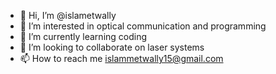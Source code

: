- 👋 Hi, I’m @islametwally
- 👀 I’m interested in optical communication and programming
- 🌱 I’m currently learning coding
- 💞️ I’m looking to collaborate on laser systems
- 📫 How to reach me islammetwally15@gmail.com

<!---
islametwally/islametwally is a ✨ special ✨ repository because its `README.md` (this file) appears on your GitHub profile.
You can click the Preview link to take a look at your changes.
--->
